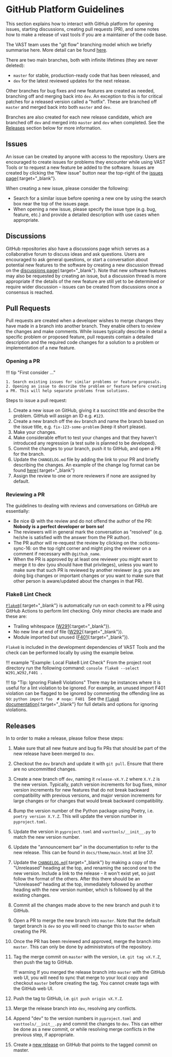 # GitHub Platform Guidelines

This section explains how to interact with GitHub platform for opening issues, starting discussions, creating pull requests (PR), and some notes how to make a release of vast tools if you are a maintainer of the code base.

The VAST team uses the "git flow" branching model which we briefly summarise here. More detail can be found [here](https://nvie.com/posts/a-successful-git-branching-model/).

There are two main branches, both with infinite lifetimes (they are never deleted):

- `master` for stable, production-ready code that has been released, and
- `dev` for the latest reviewed updates for the next release.

Other branches for bug fixes and new features are created as needed, branching off and merging back into `dev`. 
An exception to this is for critical patches for a released version called a "hotfix". These are branched off `master` and merged back into both `master` and `dev`.

Branches are also created for each new release candidate, which are branched off `dev` and merged into `master` and `dev` when completed. 
See the [Releases](#releases) section below for more information.

## Issues

An issue can be created by anyone with access to the repository. 
Users are encouraged to create issues for problems they encounter while using VAST Tools or to request a new feature be added to the software. 
Issues are created by clicking the "New issue" button near the top-right of the [issues page](https://github.com/askap-vast/vast-tools/issues){:target="_blank"}.

When creating a new issue, please consider the following:

* Search for a similar issue before opening a new one by using the search box near the top of the issues page.
* When opening a new issue, please specify the issue type (e.g. bug, feature, etc.) and provide a detailed description with use cases when appropriate.

## Discussions

GitHub repositories also have a discussions page which serves as a collaborative forum to discuss ideas and ask questions. 
Users are encouraged to ask general questions, or start a conversation about potential new features to the software by creating a new discussion thread on the [discussions page](https://github.com/askap-vast/vast-tools/discussions){:target="_blank"}. 
Note that new software features may also be requested by creating an issue, but a discussion thread is more appropriate if the details of the new feature are still yet to be determined or require wider discussion – issues can be created from discussions once a consensus is reached.

## Pull Requests

Pull requests are created when a developer wishes to merge changes they have made in a branch into another branch. 
They enable others to review the changes and make comments. 
While issues typically describe in detail a specific problem or proposed feature, pull requests contain a detailed description and the required code changes for a solution to a problem or implementation of a new feature.

### Opening a PR

!!! tip "First consider ..."

    1. Search existing issues for similar problems or feature proposals.
    2. Opening an issue to describe the problem or feature before creating a PR. This will help separate problems from solutions.

Steps to issue a pull request:

1. Create a new issue on GitHub, giving it a succinct title and describe the problem. GitHub will assign an ID e.g. `#123`.
2. Create a new branch off the `dev` branch and name the branch based on the issue title, e.g. `fix-123-some-problem` (keep it short please).
3. Make your changes.
4. Make considerable effort to test your changes and that they haven't introduced any regression (a test suite is planned to be developed).
6. Commit the changes to your branch, push it to GitHub, and open a PR for the branch.
7. Update the `CHANGELOG.md` file by adding the link to your PR and briefly describing the changes. 
    An example of the change log format can be found [here](https://github.com/apache/incubator-superset/blob/dev/CHANGELOG.md){:target="_blank"}
8. Assign the review to one or more reviewers if none are assigned by default.

### Reviewing a PR

The guidelines to dealing with reviews and conversations on GitHub are essentially:

* Be nice :smile: with the review and do not offend the author of the PR: __Nobody is a perfect developer or born so!__
* The reviewers will in general mark the conversation as "resolved" (e.g. he/she is satisfied with the answer from the PR author).
* The PR author will re-request the review by clicking on the :octicons-sync-16: on the top right corner and might ping the reviewer on a comment if necessary with `@github_name`.
* When the PR is approved by at least one reviewer you might want to merge it to dev (you should have that privileges), unless you want to make sure that such PR is reviewed by another reviewer (e.g. you are doing big changes or important changes or you want to make sure that other person is aware/updated about the changes in that PR).

### Flake8 Lint Check

[`Flake8`](https://flake8.pycqa.org/en/latest/){:target="_blank"} is automatically run on each commit to a PR using GitHub Actions to perform lint checking.
Only minor checks are made and these are:

* Trailing whitespace ([W291](https://www.flake8rules.com/rules/W291.html){:target="_blank"}).
* No new line at end of file ([W292](https://www.flake8rules.com/rules/W292.html){:target="_blank"}).
* Module imported but unused ([F401](https://www.flake8rules.com/rules/W292.html){:target="_blank"}).

`Flake8` is included in the development dependencies of VAST Tools and the check can be performed locally by using the example below.

!!! example "Example: Local Flake8 Lint Check"
    From the project root directory run the following command:
    ```console
    flake8 --select W291,W292,F401 .
    ```

!!! tip "Tip: Ignoring Flake8 Violations"
    There may be instances where it is useful for a lint violation to be ignored.
    For example, an unused import F401 violation can be flagged to be ignored by commenting the offending line as so:
    ```python
    import foo  # noqa: F401
    ```
    See the [`Flake8` documentation](https://flake8.pycqa.org/en/latest/user/violations.html){:target="_blank"} for full details and options for ignoring violations.

## Releases

In to order to make a release, please follow these steps:

1. Make sure that all new feature and bug fix PRs that should be part of the new release have been merged to `dev`.
2. Checkout the `dev` branch and update it with `git pull`. Ensure that there are no uncommitted changes.
3. Create a new branch off `dev`, naming it `release-vX.Y.Z` where `X.Y.Z` is the new version. Typically, patch version increments for bug fixes, minor version increments for new features that do not break backward compatibility with previous versions, and major version increments for large changes or for changes that would break backward compatibility.
4. Bump the version number of the Python package using Poetry, i.e. `poetry version X.Y.Z`. This will update the version number in `pyproject.toml`.
5. Update the version in `pyproject.toml` and `vasttools/__init__.py` to match the new version number.
6. Update the "announcement bar" in the documentation to refer to the new release. This can be found in `docs/theme/main.html` at line 37.
7. Update the [`CHANGELOG.md`](https://github.com/askap-vast/vast-tools/blob/master/CHANGELOG.md){:target="_blank"} by making a copy of the "Unreleased" heading at the top, and renaming the second one to the new version. 
    Include a link to the release - it won't exist yet, so just follow the format of the others. After this there should be an "Unreleased" heading at the top, immediately followed by another heading with the new version number, which is followed by all the existing changes.
8. Commit all the changes made above to the new branch and push it to GitHub.
9. Open a PR to merge the new branch into `master`. Note that the default target branch is `dev` so you will need to change this to `master` when creating the PR.
10. Once the PR has been reviewed and approved, merge the branch into `master`. This can only be done by administrators of the repository.
11. Tag the merge commit on `master` with the version, i.e. `git tag vX.Y.Z`, then push the tag to GitHub.

    !!! warning
        If you merged the release branch into `master` with the GitHub web UI, you will need to sync that merge to your local copy and checkout `master` before creating the tag. You cannot create tags with the GitHub web UI.

12. Push the tag to GitHub, i.e. `git push origin vX.Y.Z`.
13. Merge the release branch into `dev`, resolving any conflicts.
14. Append "dev" to the version numbers in `pyproject.toml` and `vasttools/__init__.py` and commit the changes to `dev`. 
    This can either be done as a new commit, or while resolving merge conflicts in the previous step, if appropriate.
15. Create a [new release](https://github.com/askap-vast/vast-tools/releases/new) on GitHub that points to the tagged commit on master.
